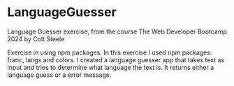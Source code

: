 # LanguageGuesser

Language Guesser exercise, from the course The Web Developer Bootcamp 2024 by Colt Steele

Exercise in using npm packages. 
In this exercise I used npm packages: franc, langs and colors. I created a language guesser app that takes text as input and tries to determine what language the text is. It returns either a language guess or a error message.
